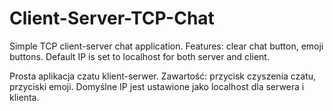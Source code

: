 # Client-Server-TCP-Chat

Simple TCP client-server chat application. Features: clear chat button, emoji buttons.
Default IP is set to localhost for both server and client.

Prosta aplikacja czatu klient-serwer. Zawartość: przycisk czyszenia czatu, przyciski emoji.
Domyślne IP jest ustawione jako localhost dla serwera i klienta.

